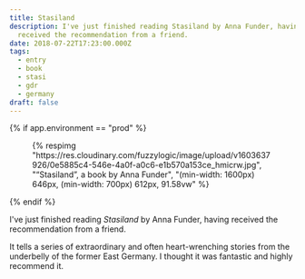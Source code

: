 ```yaml
---
title: Stasiland
description: I've just finished reading Stasiland by Anna Funder, having
  received the recommendation from a friend.
date: 2018-07-22T17:23:00.000Z
tags:
  - entry
  - book
  - stasi
  - gdr
  - germany
draft: false
---
```

{% if app.environment == "prod" %}

<figure>
  {% respimg "https://res.cloudinary.com/fuzzylogic/image/upload/v1603637926/0e5885c4-546e-4a0f-a0c6-e1b570a153ce_hmicrw.jpg", "“Stasiland”, a book by Anna Funder", "(min-width: 1600px) 646px, (min-width: 700px) 612px, 91.58vw" %}
</figure>

{% endif %}

I've just finished reading *Stasiland* by Anna Funder, having received the recommendation from a friend.

It tells a series of extraordinary and often heart-wrenching stories from the underbelly of the former East Germany. I thought it was fantastic and highly recommend it.
